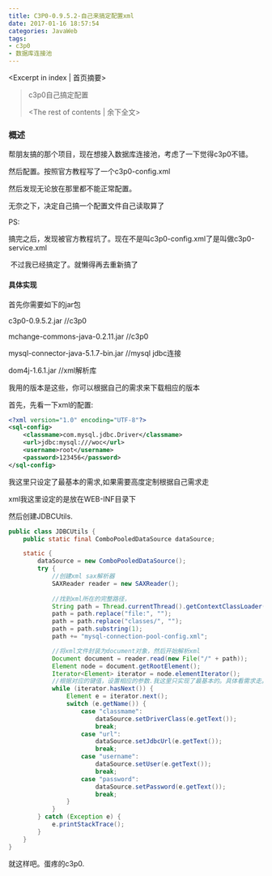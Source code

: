 ```yaml
---
title: C3P0-0.9.5.2-自己来搞定配置xml
date: 2017-01-16 18:57:54
categories: JavaWeb
tags:
- c3p0
- 数据库连接池
---
```

<Excerpt in index | 首页摘要> 
> c3p0自己搞定配置
>
> <!-- more -->
> <The rest of contents | 余下全文>  



### 概述 ###

帮朋友搞的那个项目，现在想接入数据库连接池，考虑了一下觉得c3p0不错。

然后配置。按照官方教程写了一个c3p0-config.xml

然后发现无论放在那里都不能正常配置。

无奈之下，决定自己搞一个配置文件自己读取算了



PS:

​	搞完之后，发现被官方教程坑了。现在不是叫c3p0-config.xml了是叫做c3p0-service.xml

​	不过我已经搞定了。就懒得再去重新搞了



####  具体实现  ####

首先你需要如下的jar包

c3p0-0.9.5.2.jar //c3p0

mchange-commons-java-0.2.11.jar //c3p0

mysql-connector-java-5.1.7-bin.jar //mysql jdbc连接

dom4j-1.6.1.jar //xml解析库

我用的版本是这些，你可以根据自己的需求来下载相应的版本



首先，先看一下xml的配置:

```xml
<?xml version="1.0" encoding="UTF-8"?>
<sql-config>
    <classmame>com.mysql.jdbc.Driver</classmame>
    <url>jdbc:mysql:///woc</url>
    <username>root</username>
    <password>123456</password>
</sql-config>
```

我这里只设定了最基本的需求,如果需要高度定制根据自己需求走

xml我这里设定的是放在WEB-INF目录下



然后创建JDBCUtils.

```java
public class JDBCUtils {
    public static final ComboPooledDataSource dataSource;

    static {
        dataSource = new ComboPooledDataSource();
        try {
          	//创建xml sax解析器
            SAXReader reader = new SAXReader();
          
          	//找到xml所在的完整路径，
            String path = Thread.currentThread().getContextClassLoader().getResource("").toString();
            path = path.replace("file:", "");
            path = path.replace("classes/", "");
            path = path.substring(1);
            path += "mysql-connection-pool-config.xml";

            //将xml文件封装为document对象，然后开始解析xml
            Document document = reader.read(new File("/" + path));
            Element node = document.getRootElement();
            Iterator<Element> iterator = node.elementIterator();
          	//根据对应的键值，设置相应的参数.我这里只实现了最基本的。具体看需求走。
            while (iterator.hasNext()) {
                Element e = iterator.next();
                switch (e.getName()) {
                    case "classmame":
                        dataSource.setDriverClass(e.getText());
                        break;
                    case "url":
                        dataSource.setJdbcUrl(e.getText());
                        break;
                    case "username":
                        dataSource.setUser(e.getText());
                        break;
                    case "password":
                        dataSource.setPassword(e.getText());
                        break;
                }
            }
        } catch (Exception e) {
            e.printStackTrace();
        }
    }
}
```



就这样吧。蛋疼的c3p0.